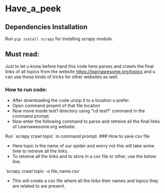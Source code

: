 # Have_a_peek
## Dependencies Installation
Run `pip install scrapy` for installing scrapy module.
## Must read:
Just to let u know before hand this code here parses and crawls the final links of all topics from the website https://learnawesome.org/topics and u can use these kinds of tricks for other websites as well.
### How to run code:
<ul>
  <li>After downloading the code unzip it to a location u prefer.</li>
  <li>Open command propmt of that file location</li>
  <li>Now move inside test1 directory using "cd test1" command in the command prompt.</li>
  <li>Now enter the following command to parse and retreive all the final links of Learnawesome.org website:</li>
</ul>
Run `scrapy crawl topic` in command prompt.
### How to save csv file
<ul>
  <li>Here topic is the name of our spider and worry not this will take some time to retreive all the links.</li>
  <li>To retreive all the links and to store in a csv file or other, use the below line.</li>
</ul>
  `scrapy crawl topic -o file_name.csv` 
<ul>
  <li>This will create a csv file where all the links their names and topics they are related to are present.</li>
</ul>
